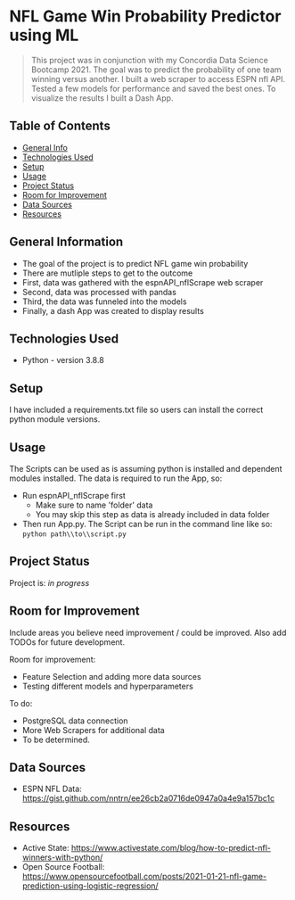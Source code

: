 # NFL Game Win Probability Predictor using ML
> This project was in conjunction with my Concordia Data Science Bootcamp 2021. The goal was to predict the probability of one team winning versus another.
> I built a web scraper to access ESPN nfl API. Tested a few models for performance and saved the best ones.
> To visualize the results I built a Dash App.

## Table of Contents
* [General Info](#general-information)
* [Technologies Used](#technologies-used)
* [Setup](#setup)
* [Usage](#usage)
* [Project Status](#project-status)
* [Room for Improvement](#room-for-improvement)
* [Data Sources](#data-sources)
* [Resources](#resources)
<!-- * [GPLv3](https://choosealicense.com/licenses/gpl-3.0/#) -->


## General Information
- The goal of the project is to predict NFL game win probability
- There are mutliple steps to get to the outcome
- First, data was gathered with the espnAPI_nflScrape web scraper
- Second, data was processed with pandas
- Third, the data was funneled into the models
- Finally, a dash App was created to display results 


## Technologies Used
- Python - version 3.8.8


## Setup
I have included a requirements.txt file so users can install the correct python module versions.


## Usage
The Scripts can be used as is assuming python is installed and dependent modules installed.
The data is required to run the App, so:
- Run espnAPI_nflScrape first
   - Make sure to name 'folder' data
   - You may skip this step as data is already included in data folder
- Then run App.py. The Script can be run in the command line like so:
`python path\\to\\script.py`


## Project Status
Project is: _in progress_ 


## Room for Improvement
Include areas you believe need improvement / could be improved. Also add TODOs for future development.

Room for improvement:
- Feature Selection and adding more data sources
- Testing different models and hyperparameters

To do:
- PostgreSQL data connection
- More Web Scrapers for additional data
- To be determined.

## Data Sources
- ESPN NFL Data: https://gist.github.com/nntrn/ee26cb2a0716de0947a0a4e9a157bc1c

## Resources
- Active State: https://www.activestate.com/blog/how-to-predict-nfl-winners-with-python/
- Open Source Football: https://www.opensourcefootball.com/posts/2021-01-21-nfl-game-prediction-using-logistic-regression/

<!-- ## License -->
<!-- This project is open source and available under the [GPLv3](https://choosealicense.com/licenses/gpl-3.0/#). -->
